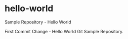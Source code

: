 # hello-world
Sample Repository - Hello World

First Commit Change - Hello World Git Sample Repository. 
